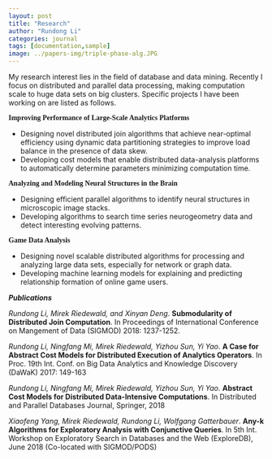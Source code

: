 ```yaml
---
layout: post
title: "Research"
author: "Rundong Li"
categories: journal
tags: [documentation,sample]
image: ../papers-img/triple-phase-alg.JPG
---
```


My research interest lies in the field of database and data mining. Recently I focus on distributed and parallel data processing, making computation scale to huge data sets on big clusters. Specific projects I have been working on are listed as follows.

 <span style="font-family:Verdana; font-size:bigger;">**Improving Performance of Large-Scale Analytics Platforms**</span>

 - Designing novel distributed join algorithms that achieve near-optimal efficiency using dynamic data partitioning strategies to improve load balance in the presence of data skew.
 - Developing cost models that enable distributed data-analysis platforms to automatically determine parameters minimizing computation time.

<span style="font-family:Verdana; font-size:bigger;">**Analyzing and Modeling Neural Structures in the Brain**</span>
 
 - Designing efficient parallel algorithms to identify neural structures in microscopic image stacks.
 - Developing algorithms to search time series neurogeometry data and detect interesting evolving patterns.
 
<span style="font-family:Verdana; font-size:bigger;">**Game Data Analysis**</span>

 - Designing novel scalable distributed algorithms for processing and analyzing large data sets, especially for network or graph data.
 - Developing machine learning models for explaining and predicting relationship formation of online game users.



 ***Publications***

_Rundong Li, Mirek Riedewald, and Xinyan Deng_. **Submodularity of Distributed Join Computation**. In Proceedings of International Conference on Mangement of Data (SIGMOD) 2018: 1237-1252.

_Rundong Li, Ningfang Mi, Mirek Riedewald, Yizhou Sun, Yi Yao_. **A Case for Abstract Cost Models for Distributed Execution of Analytics Operators**. In Proc. 19th Int. Conf. on Big Data Analytics and Knowledge Discovery (DaWaK) 2017: 149-163

_Rundong Li, Ningfang Mi, Mirek Riedewald, Yizhou Sun, Yi Yao_. **Abstract Cost Models for Distributed Data-Intensive Computations**. In Distributed and Parallel Databases Journal, Springer, 2018

_Xiaofeng Yang, Mirek Riedewald, Rundong Li, Wolfgang Gatterbauer_. **Any-k Algorithms for Exploratory Analysis with Conjunctive Queries**. In 5th Int. Workshop on Exploratory Search in Databases and the Web (ExploreDB), June 2018 (Co-located with SIGMOD/PODS)

